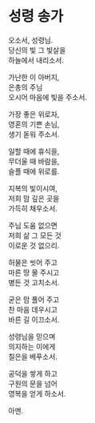 # 성령 송가

오소서, 성령님.\
당신의 빛 그 빛살을\
하늘에서 내리소서.

가난한 이 아버지,\
은총의 주님\
오시어 마음에 빛을 주소서.

가장 좋은 위로자,\
영혼의 기쁜 손님,\
생기 돋워 주소서.

일할 때에 휴식을,\
무더울 때 바람을,\
슬플 때에 위로를.

지복의 빛이시여,\
저희 맘 깊은 곳을\
가득히 채우소서.

주님 도움 없으면\
저희 삶 그 모든 것\
이로운 것 없으리.

허물은 씻어 주고\
마른 땅 물 주시고\
병든 것 고치소서.

굳은 맘 풀어 주고\
찬 마음 데우시고\
바른 길 이끄소서.

성령님을 믿으며\
의지하는 이에게\
칠은을 베푸소서.

공덕을 쌓게 하고\
구원의 문을 넘어\
영복을 얻게 하소서.

아멘.
